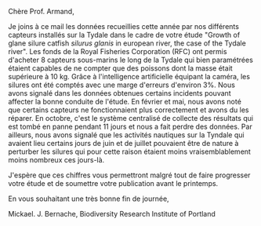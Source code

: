 Chère Prof. Armand,

Je joins à ce mail les données recueillies cette année par nos différents capteurs installés sur la Tydale dans le cadre de votre étude "Growth of glane silure catfish *silurus glanis* in european river, the case of the Tydale river". 
Les fonds de la Royal Fisheries Corporation (RFC) ont permis d'acheter 8 capteurs sous-marins le long de la Tydale qui bien paramétrées étaient capables de ne compter que des poissons dont la masse était supérieure à 10 kg. Grâce à l'intelligence artificielle équipant la caméra, les silures ont été comptés avec une marge d'erreurs d'environ 3%. 
Nous avons signalé dans les données obtenues certains incidents pouvant affecter la bonne conduite de l'étude. 
En février et mai, nous avons noté que certains capteurs ne fonctionnaient plus correctement et avons du les réparer. En octobre, c'est le système centralisé de collecte des résultats qui est tombé en panne pendant 11 jours et nous a fait perdre des données. 
Par ailleurs, nous avons signalé que les activités nautiques sur la Tyndale qui avaient lieu certains jours de juin et de juillet pouvaient être de nature à perturber les silures qui pour cette raison étaient moins vraisemblablement moins nombreux ces jours-là. 

J'espère que ces chiffres vous permettront malgré tout de faire progresser votre étude et de soumettre votre publication avant le printemps. 

En vous souhaitant une très bonne fin de journée, 

Mickael. J. Bernache, Biodiversity Research Institute of Portland